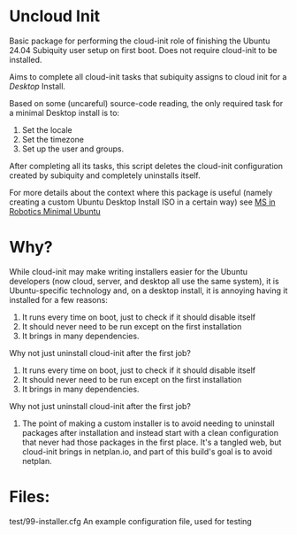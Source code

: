 # Uncloud Init
Basic package for performing the cloud-init role of finishing the Ubuntu 24.04 Subiquity user setup on first boot.
Does not require cloud-init to be installed.

Aims to complete all cloud-init tasks that subiquity assigns to cloud init for a *Desktop* Install.

Based on some (uncareful)  source-code reading, the only required task for a minimal Desktop install is to:
1. Set the locale
2. Set the timezone
3. Set up the user and groups. 

After completing all its tasks, this script deletes the cloud-init configuration created by subiquity and completely uninstalls itself.

For more details about the context where this package is useful (namely creating a custom Ubuntu Desktop Install ISO in a certain way) see 
[MS in Robotics Minimal Ubuntu](https://nu-msr.github.io/hackathon/ubuntu_minimal.html)

# Why?
While cloud-init may make writing installers easier for the Ubuntu developers (now cloud, server, and desktop all use the same system), it is Ubuntu-specific technology and,
on a desktop install, it is annoying having it installed for a few reasons:
1. It runs every time on boot, just to check if it should disable itself
2. It should never need to be run except on the first installation
3. It brings in many dependencies.

Why not just uninstall cloud-init after the first job?

1. It runs every time on boot, just to check if it should disable itself
2. It should never need to be run except on the first installation
3. It brings in many dependencies.

Why not just uninstall cloud-init after the first job?
1. The point of making a custom installer is to avoid  needing to uninstall packages after installation and instead start with a clean configuration that
never had those packages in the first place.  It's a tangled web, but cloud-init brings in netplan.io, and part of this build's goal is to avoid netplan.

# Files:
test/99-installer.cfg An example configuration file, used for testing
